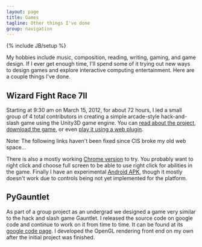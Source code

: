 ```yaml
---
layout: page
title: Games
tagline: Other things I've done
group: navigation
---
```

{% include JB/setup %}

My hobbies include music, composition, reading, writing, gaming, and game design. If I ever get
enough time, I'll spend some of it trying out new ways to design games
and explore interactive computing entertainment. Here are a couple
things I've done.

## Wizard Fight Race 7II
Starting at 9:30 am on March 15, 2012, for about 72 hours, I led a
small group of 4 total contributors in creating a simple arcade-style
hack-and-slash game using the Unity3D game engine. You can [read about
the project](https://sites.google.com/site/72hourgame), [download the
game](https://sites.google.com/site/72hourgame/download), or even
[play it using a web
plugin](https://sites.google.com/site/72hourgame/download/current-build).

Note: The following links haven't been fixed since CIS broke my old web space...

There is also a mostly working [Chrome version](http://www3.hmc.edu/~jspjut/WFR72_Chrome) to try. You
  probably want to right click and choose full screen to be able to
  use right click for abilities in the game.
Finally I have an experimental [Android APK](http://www3.hmc.edu/~jspjut/WFR_Android.apk), though it mostly
  doesn't work due to controls being not yet implemented for the platform.

## PyGauntlet
As part of a group project as an undergrad we designed a game very
similar to the hack and slash game Gauntlet. I released the source
code on google code and continue to work on it from time to time. It
can be found at
its [google code page](http://code.google.com/p/pygauntlet).
I developed the OpenGL rendering front end on my own after the initial
project was finished.



